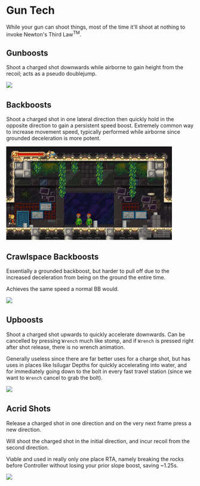 # Gun Tech

While your gun can shoot things, most of the time it'll shoot at nothing to invoke Newton's Third Law<sup>TM</sup>.

## Gunboosts

Shoot a charged shot downwards while airborne to gain height from the recoil; acts as a pseudo doublejump.

![](Media/gb.gif)

## Backboosts
Shoot a charged shot in one lateral direction then quickly hold in the opposite direction to gain a persistent speed boost. Extremely common way to increase movement speed, typically performed while airborne since grounded deceleration is more potent.

![](Media/bb.gif)

## Crawlspace Backboosts
Essentially a grounded backboost, but harder to pull off due to the increased deceleration from being on the ground the entire time.

Achieves the same speed a normal BB would.

![](Media/csbb.gif)

## Upboosts
Shoot a charged shot upwards to quickly accelerate downwards. Can be cancelled by pressing `Wrench` much like stomp, and if `Wrench` is pressed right after shot release, there is no wrench animation.

Generally useless since there are far better uses for a charge shot, but has uses in places like Isilugar Depths for quickly accelerating into water, and for immediately going down to the bolt in every fast travel station (since we want to `Wrench` cancel to grab the bolt).

![](Media/ub.gif)
## Acrid Shots
Release a charged shot in one direction and on the very next frame press a new direction.

Will shoot the charged shot in the initial direction, and incur recoil from the second direction.

Viable and used in really only one place RTA, namely breaking the rocks before Controller without losing your prior slope boost, saving ~1.25s.

![](Media/asrd.gif)
